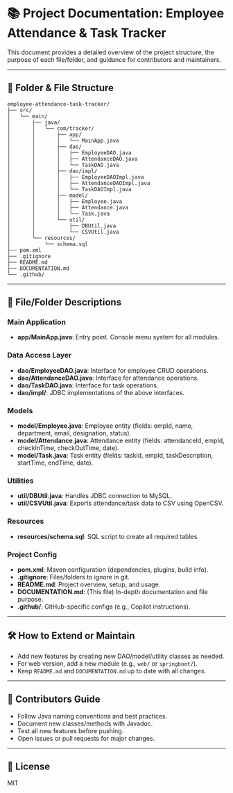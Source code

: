# 📚 Project Documentation: Employee Attendance & Task Tracker

This document provides a detailed overview of the project structure, the purpose of each file/folder, and guidance for contributors and maintainers.

---

## 📁 Folder & File Structure

```
employee-attendance-task-tracker/
├── src/
│   └── main/
│       ├── java/
│       │   └── com/tracker/
│       │       ├── app/
│       │       │   └── MainApp.java
│       │       ├── dao/
│       │       │   ├── EmployeeDAO.java
│       │       │   ├── AttendanceDAO.java
│       │       │   └── TaskDAO.java
│       │       ├── dao/impl/
│       │       │   ├── EmployeeDAOImpl.java
│       │       │   ├── AttendanceDAOImpl.java
│       │       │   └── TaskDAOImpl.java
│       │       ├── model/
│       │       │   ├── Employee.java
│       │       │   ├── Attendance.java
│       │       │   └── Task.java
│       │       └── util/
│       │           ├── DBUtil.java
│       │           └── CSVUtil.java
│       └── resources/
│           └── schema.sql
├── pom.xml
├── .gitignore
├── README.md
├── DOCUMENTATION.md
└── .github/
```

---

## 📝 File/Folder Descriptions

### Main Application
- **app/MainApp.java**: Entry point. Console menu system for all modules.

### Data Access Layer
- **dao/EmployeeDAO.java**: Interface for employee CRUD operations.
- **dao/AttendanceDAO.java**: Interface for attendance operations.
- **dao/TaskDAO.java**: Interface for task operations.
- **dao/impl/**: JDBC implementations of the above interfaces.

### Models
- **model/Employee.java**: Employee entity (fields: empId, name, department, email, designation, status).
- **model/Attendance.java**: Attendance entity (fields: attendanceId, empId, checkInTime, checkOutTime, date).
- **model/Task.java**: Task entity (fields: taskId, empId, taskDescription, startTime, endTime, date).

### Utilities
- **util/DBUtil.java**: Handles JDBC connection to MySQL.
- **util/CSVUtil.java**: Exports attendance/task data to CSV using OpenCSV.

### Resources
- **resources/schema.sql**: SQL script to create all required tables.

### Project Config
- **pom.xml**: Maven configuration (dependencies, plugins, build info).
- **.gitignore**: Files/folders to ignore in git.
- **README.md**: Project overview, setup, and usage.
- **DOCUMENTATION.md**: (This file) In-depth documentation and file purpose.
- **.github/**: GitHub-specific configs (e.g., Copilot instructions).

---

## 🛠️ How to Extend or Maintain
- Add new features by creating new DAO/model/utility classes as needed.
- For web version, add a new module (e.g., `web/` or `springboot/`).
- Keep `README.md` and `DOCUMENTATION.md` up to date with all changes.

---

## 🤝 Contributors Guide
- Follow Java naming conventions and best practices.
- Document new classes/methods with Javadoc.
- Test all new features before pushing.
- Open issues or pull requests for major changes.

---

## 📄 License
MIT
